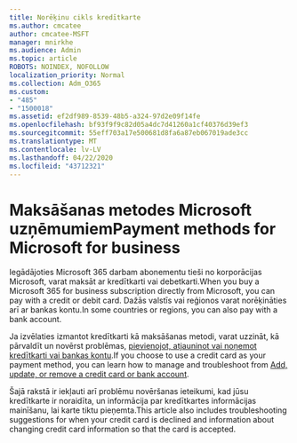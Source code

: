 ```yaml
---
title: Norēķinu cikls kredītkarte
ms.author: cmcatee
author: cmcatee-MSFT
manager: mnirkhe
ms.audience: Admin
ms.topic: article
ROBOTS: NOINDEX, NOFOLLOW
localization_priority: Normal
ms.collection: Adm_O365
ms.custom:
- "485"
- "1500018"
ms.assetid: ef2df989-8539-48b5-a324-97d2e09f14fe
ms.openlocfilehash: bf93f9f9c82d05a4dc7d41260a1cf40376d39ef3
ms.sourcegitcommit: 55eff703a17e500681d8fa6a87eb067019ade3cc
ms.translationtype: MT
ms.contentlocale: lv-LV
ms.lasthandoff: 04/22/2020
ms.locfileid: "43712321"
---
```

# <a name="payment-methods-for-microsoft-for-business"></a><span data-ttu-id="e6f09-102">Maksāšanas metodes Microsoft uzņēmumiem</span><span class="sxs-lookup"><span data-stu-id="e6f09-102">Payment methods for Microsoft for business</span></span>

<span data-ttu-id="e6f09-103">Iegādājoties Microsoft 365 darbam abonementu tieši no korporācijas Microsoft, varat maksāt ar kredītkarti vai debetkarti.</span><span class="sxs-lookup"><span data-stu-id="e6f09-103">When you buy a Microsoft 365 for business subscription directly from Microsoft, you can pay with a credit or debit card.</span></span> <span data-ttu-id="e6f09-104">Dažās valstīs vai reģionos varat norēķināties arī ar bankas kontu.</span><span class="sxs-lookup"><span data-stu-id="e6f09-104">In some countries or regions, you can also pay with a bank account.</span></span>
  
<span data-ttu-id="e6f09-105">Ja izvēlaties izmantot kredītkarti kā maksāšanas metodi, varat uzzināt, kā pārvaldīt un novērst problēmas, [pievienojot, atjauninot vai noņemot kredītkarti vai bankas kontu](https://docs.microsoft.com/office365/admin/subscriptions-and-billing/add-update-or-remove-credit-card-or-bank-account).</span><span class="sxs-lookup"><span data-stu-id="e6f09-105">If you choose to use a credit card as your payment method, you can learn how to manage and troubleshoot from [Add, update, or remove a credit card or bank account](https://docs.microsoft.com/office365/admin/subscriptions-and-billing/add-update-or-remove-credit-card-or-bank-account).</span></span>
  
<span data-ttu-id="e6f09-106">Šajā rakstā ir iekļauti arī problēmu novēršanas ieteikumi, kad jūsu kredītkarte ir noraidīta, un informācija par kredītkartes informācijas mainīšanu, lai karte tiktu pieņemta.</span><span class="sxs-lookup"><span data-stu-id="e6f09-106">This article also includes troubleshooting suggestions for when your credit card is declined and information about changing credit card information so that the card is accepted.</span></span>